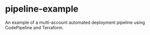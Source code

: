 # pipeline-example

An example of a multi-account automated deployment pipeline using CodePipeline and Terraform.
